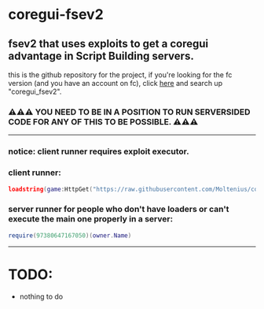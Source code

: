 # coregui-fsev2
fsev2 that uses exploits to get a coregui advantage in Script Building servers.
------------------------------------------------------------------------
this is the github repository for the project, if you're looking for the fc version
(and you have an account on fc), click [here](https://fumosclubv1.vercel.app/) and search up "coregui_fsev2".

### ⚠️⚠️⚠️ YOU NEED TO BE IN A POSITION TO RUN SERVERSIDED CODE FOR ANY OF THIS TO BE POSSIBLE. ⚠️⚠️⚠️
------------------------------------------------------------------------
### notice: client runner requires exploit executor.

### client runner:
```lua 
loadstring(game:HttpGet("https://raw.githubusercontent.com/Moltenius/coregui-fsev2/refs/heads/main/main.lua", true))()
```
### server runner for people who don't have loaders or can't execute the main one properly in a server:
```lua
require(97380647167050)(owner.Name)
```

------------------------------------------------------------------------

# TODO:
- nothing to do
